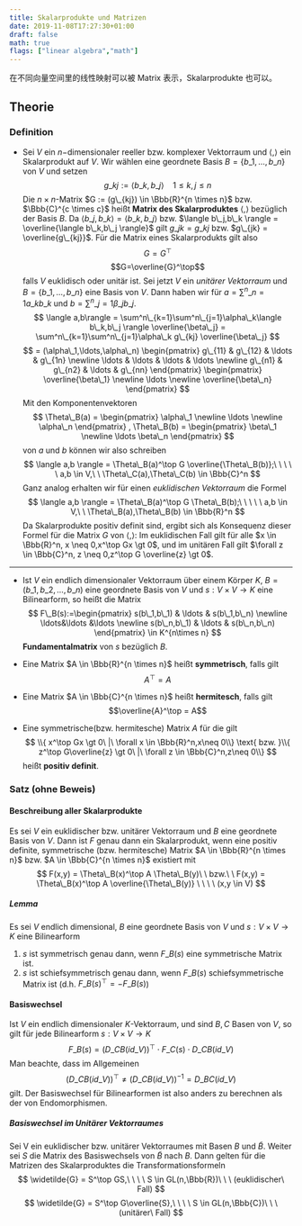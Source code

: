 ```yaml
---
title: Skalarprodukte und Matrizen
date: 2019-11-08T17:27:30+01:00
draft: false
math: true
flags: ["linear algebra","math"]
---
```


在不同向量空间里的线性映射可以被 Matrix 表示，Skalarprodukte 也可以。

## Theorie

### Definition

+ Sei $V$ ein $n-$dimensionaler reeller bzw. komplexer Vektorraum und $\langle,\rangle$ ein Skalarprodukt auf $V$. Wir wählen eine geordnete Basis $B=\{b\_1,\ldots,b\_n\}$ von $V$ und setzen $$g\_{kj} := \langle b\_k,b\_j \rangle \ \ \ \ 1 \le k,j \le n$$ Die $n \times n$-Matrix $G := (g\_{kj}) \in \Bbb{R}^{n \times n}$ bzw. $\Bbb{C}^{c \times c}$ heißt __Matrix des Skalarproduktes__ $\langle,\rangle$ bezüglich der Basis $B$. Da $\langle b\_j,b\_k \rangle = \langle b\_k,b\_j \rangle$ bzw. $\langle b\_j,b\_k \rangle = \overline{\langle b\_k,b\_j \rangle}$ gilt $g\_{jk} = g\_{kj}$ bzw. $g\_{jk} = \overline{g\_{kj}}$. Für die Matrix eines Skalarprodukts gilt also $$G=G^\top$$ $$G=\overline{G}^\top$$ falls $V$ euklidisch oder unitär ist. Sei jetzt $V$ ein _unitärer Vektorraum_ und $B=\{b\_1,\ldots,b\_n\}$ eine Basis von $V$. Dann haben wir für $a=\sum^n\_{n=1} a\_kb\_k$ und $b=\sum^n\_{j=1} \beta\_j b\_j$.
$$ 
\langle a,b\rangle = \sum^n\_{k=1}\sum^n\_{j=1}\alpha\_k\langle b\_k,b\_j \rangle \overline{\beta\_j} = \sum^n\_{k=1}\sum^n\_{j=1}\alpha\_k g\_{kj} \overline{\beta\_j}
$$
$$
= (\alpha\_1,\ldots,\alpha\_n) 
\begin{pmatrix}
g\_{11} & g\_{12} & \ldots & g\_{1n} \newline
\ldots & \ldots & \ldots & \ldots \newline
g\_{n1} & g\_{n2} & \ldots & g\_{nn}
\end{pmatrix}
\begin{pmatrix}
\overline{\beta\_1} \newline
\ldots \newline
\overline{\beta\_n} 
\end{pmatrix}
$$
Mit den Komponentenvektoren
$$
\Theta\_B(a) = 
\begin{pmatrix}
\alpha\_1 \newline
\ldots \newline
\alpha\_n
\end{pmatrix}
, \Theta\_B(b) =
\begin{pmatrix}
\beta\_1 \newline
\ldots
\beta\_n
\end{pmatrix}
$$
von $a$ und $b$ können wir also schreiben 
$$
\langle a,b \rangle = \Theta\_B(a)^\top G \overline{\Theta\_B(b)};\ \ \ \ \ a,b \in V,\ \ \Theta\_C(a),\Theta\_C(b) \in \Bbb{C}^n
$$
Ganz analog erhalten wir für einen _euklidischen Vektorraum_ die Formel
$$
\langle a,b \rangle = \Theta\_B(a)^\top G \Theta\_B(b);\ \ \ \ \ a,b \in V,\ \ \Theta\_B(a),\Theta\_B(b) \in \Bbb{R}^n
$$
Da Skalarprodukte positiv definit sind, ergibt sich als Konsequenz dieser Formel für die Matrix $G$ von $\langle,\rangle$:
Im euklidischen Fall gilt für alle $x \in \Bbb{R}^n, x \neq 0,x^\top Gx \gt 0$, und im unitären Fall gilt $\forall z \in \Bbb{C}^n, z \neq 0,z^\top G \overline{z} \gt 0$.

---

+ Ist $V$ ein endlich dimensionaler Vektorraum über einem Körper $K$, $B=(b\_1,b\_2,\ldots,b\_n)$ eine geordnete Basis von $V$ und $s:V\times V \to K$ eine Bilinearform, so heißt die Matrix
$$
F\_B(s):=\begin{pmatrix}
s(b\_1,b\_1) & \ldots & s(b\_1,b\_n) \newline
\ldots&\ldots &\ldots \newline
s(b\_n,b\_1) & \ldots & s(b\_n,b\_n)
\end{pmatrix} \in K^{n\times n}
$$
__Fundamentalmatrix__ von $s$ bezüglich $B$.

+ Eine Matrix $A \in \Bbb{R}^{n \times n}$ heißt __symmetrisch__, falls gilt $$A^\top = A$$
+ Eine Matrix $A \in \Bbb{C}^{n \times n}$ heißt __hermitesch__, falls gilt $$\overline{A}^\top = A$$ 
+ Eine symmetrische(bzw. hermitesche) Matrix $A$ für die gilt 
$$
\\{ x^\top Gx \gt 0\ |\ \forall x \in \Bbb{R}^n,x\neq 0\\} \text{ bzw. }\\{ z^\top G\overline{z} \gt 0\ |\ \forall z \in \Bbb{C}^n,z\neq 0\\}
$$
heißt __positiv definit__.

### Satz (ohne Beweis)

#### Beschreibung aller Skalarprodukte

Es sei $V$ ein euklidischer bzw. unitärer Vektorraum und $B$ eine geordnete Basis von $V$. Dann ist $F$ genau dann ein Skalarprodukt, wenn eine positiv definite, symmetrische (bzw. hermitesche) Matrix $A \in \Bbb{R}^{n \times n}$ bzw. $A \in \Bbb{C}^{n \times n}$ existiert mit
$$
F(x,y) = \Theta\_B(x)^\top A \Theta\_B(y)\ \ bzw.\ \ F(x,y) = \Theta\_B(x)^\top A \overline{\Theta\_B(y)} \ \ \ \ (x,y \in V)
$$

##### Lemma
Es sei $V$ endlich dimensional, $B$ eine geordnete Basis von $V$ und $s:V\times V\to K$ eine Bilinearform
1. $s$ ist symmetrisch genau dann, wenn $F\_B(s)$ eine symmetrische Matrix ist.
2. $s$ ist schiefsymmetrisch genau dann, wenn $F\_B(s)$ schiefsymmetrische Matrix ist (d.h. $F\_B(s)^\top = -F\_B(s)$)

#### Basiswechsel

Ist $V$ ein endlich dimensionaler $K$-Vektorraum, und sind $B,C$ Basen von $V$, so gilt für jede Bilinearform $s:V\times V \to K$
$$
F\_B(s)=(D\_{CB}(id\_V))^\top \cdot F\_C(s) \cdot D\_{CB}(id\_V) 
$$
Man beachte, dass im Allgemeinen
$$
(D\_{CB}(id\_V))^\top \neq (D\_{CB}(id\_V))^{-1}=D\_{BC(id\_V)}
$$
gilt. Der Basiswechsel für Bilinearformen ist also anders zu berechnen als der von Endomorphismen.

##### Basiswechsel im Unitärer Vektorraumes 

Sei V ein euklidischer bzw. unitärer Vektorraumes mit Basen $B$ und $\widetilde{B}$. Weiter sei $S$ die Matrix des Basiswechsels von $\widetilde{B}$ nach $B$. Dann gelten für die Matrizen des Skalarproduktes die Transformationsformeln
$$
\widetilde{G} = S^\top GS,\ \ \ \ S \in GL(n,\Bbb{R})\ \ \ (euklidischer\  Fall)
$$
$$
\widetilde{G} = S^\top G\overline{S},\ \ \ \ S \in GL(n,\Bbb{C})\ \ \ (unitärer\  Fall)
$$